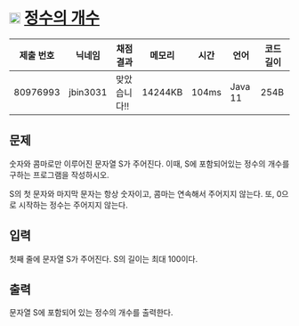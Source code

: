 # <img width="20px"  src="https://d2gd6pc034wcta.cloudfront.net/tier/4.svg" class="solvedac-tier"> [정수의 개수](https://www.acmicpc.net/problem/10821) 

| 제출 번호 | 닉네임 | 채점 결과 | 메모리 | 시간 | 언어 | 코드 길이 |
|---|---|---|---|---|---|---|
|80976993|jbin3031|맞았습니다!! |14244KB|104ms|Java 11|254B|

## 문제
<p>숫자와 콤마로만 이루어진 문자열 S가 주어진다. 이때, S에 포함되어있는 정수의 개수를 구하는 프로그램을 작성하시오.</p>

<p>S의 첫 문자와 마지막 문자는 항상 숫자이고, 콤마는 연속해서 주어지지 않는다. 또, 0으로 시작하는 정수는 주어지지 않는다.</p>

## 입력
<p>첫째 줄에 문자열 S가 주어진다. S의 길이는 최대 100이다.</p>

## 출력
<p>문자열 S에 포함되어 있는 정수의 개수를 출력한다.</p>

